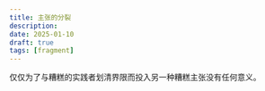 ```yaml
---
title: 主张的分裂
description: 
date: 2025-01-10
draft: true 
tags: [fragment] 
---
```

仅仅为了与糟糕的实践者划清界限而投入另一种糟糕主张没有任何意义。